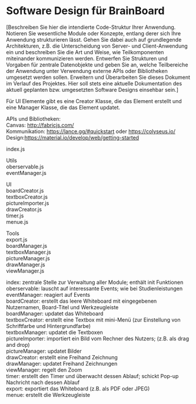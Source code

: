 # Software Design für BrainBoard

[Beschreiben Sie hier die intendierte Code-Struktur Ihrer Anwendung. Notieren Sie wesentliche Module oder Konzepte, entlang derer sich Ihre Anwendung strukturieren lässt. Gehen Sie dabei auch auf grundlegende Architekturen, z.B. die Unterscheidung von Server- und Client-Anwendung ein und beschreiben Sie die Art und Weise, wie Teilkomponenten miteinander kommunizieren werden. Entwerfen Sie Strukturen und Vorgaben für zentrale Datenobjekte und geben Sie an, welche Teilbereiche der Anwendung unter Verwendung externe APIs oder Bibliotheken umgesetzt werden sollen. Erweitern und Überarbeiten Sie dieses Dokument im Verlauf des Projektes. Hier soll stets eine aktuelle Dokumentation des aktuell geplanten bzw. umgesetzten Software Designs einsehbar sein.]

Für UI Elemente gibt es eine Creator Klasse, die das Element erstellt und eine Manager Klasse, die das Element updatet.

APIs und Bibliotheken:  
Canvas: http://fabricjs.com/   
Kommunikation: https://lance.gg/#quickstart oder https://colyseus.io/  
Design:https://material.io/develop/web/getting-started  

index.js

Utils  
oberservable.js  
eventManager.js  

UI  
boardCreator.js  
textboxCreator.js  
pictureImporter.js  
drawCreator.js    
timer.js  
menue.js  

Tools  
export.js  
boardManager.js  
textboxManager.js  
pictureManager.js  
drawManager.js  
viewManager.js  

index: zentrale Stelle zur Verwaltung aller Module; enthält init Funktionen  
oberservable: lauscht auf interessante Events; wie bei Studienleistungen  
eventManager: reagiert auf Events  
boardCreator: erstellt das leere Whiteboard mit eingegebenen Nutzernamen, Board-Titel und Werkzeugleiste  
boardManager: updatet das Whiteboard  
textboxCreator: erstellt eine Textbox mit mini-Menü (zur Einstellung von Schriftfarbe und Hintergrundfarbe)  
textboxManager: updatet die Textboxen  
pictureImporter: importiert ein Bild vom Rechner des Nutzers; (z.B. als drag and drop)  
pictureManager: updatet Bilder  
drawCreator: erstellt eine Freihand Zeichnung  
drawManager: updatet Freihand Zeichnungen  
viewManager: regelt den Zoom  
timer: erstellt den Timer und überwacht dessen Ablauf; schickt Pop-up Nachricht nach dessen Ablauf  
export: exportiert das Whiteboard (z.B. als PDF oder JPEG)  
menue: erstellt die Werkzeugleiste  
